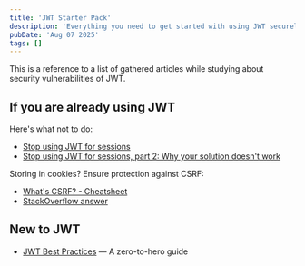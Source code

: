 ```yaml
---
title: 'JWT Starter Pack'
description: 'Everything you need to get started with using JWT securely'
pubDate: 'Aug 07 2025'
tags: []
---
```

This is a reference to a list of gathered articles while studying about security vulnerabilities of JWT.

## If you are already using JWT
Here's what not to do:
- [Stop using JWT for sessions](http://cryto.net/%7Ejoepie91/blog/2016/06/13/stop-using-jwt-for-sessions/)
- [Stop using JWT for sessions, part 2: Why your solution doesn't work](http://cryto.net/%7Ejoepie91/blog/2016/06/19/stop-using-jwt-for-sessions-part-2-why-your-solution-doesnt-work/)

Storing in cookies? Ensure protection against CSRF:
- [What's CSRF? - Cheatsheet](https://cheatsheetseries.owasp.org/cheatsheets/Cross-Site_Request_Forgery_Prevention_Cheat_Sheet.html)
- [StackOverflow answer](https://stackoverflow.com/a/37396572/20651419)

## New to JWT 
- [JWT Best Practices](https://curity.io/resources/learn/jwt-best-practices/) — A zero-to-hero guide

